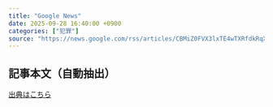 ```yaml
---
title: "Google News"
date: 2025-09-28 16:40:00 +0900
categories: ["犯罪"]
source: "https://news.google.com/rss/articles/CBMiZ0FVX3lxTE4wTXRfdkRqX2lLa2FXcU15VUJWc3NPVVotd0czUDg1Y2dheEVjc2lXYnVqZS1XZG5qUEY4VXhXQmVibzMzeUd6eXlqV1MzRTFDZGtiRkxOeFl0dzRzSVR5aUJwU2ZNNVk?oc=5"
---
```


## 記事本文（自動抽出）
<body class="y0K44d EA71Tc" id="readabilityBody"></body>

[出典はこちら](https://news.google.com/rss/articles/CBMiZ0FVX3lxTE4wTXRfdkRqX2lLa2FXcU15VUJWc3NPVVotd0czUDg1Y2dheEVjc2lXYnVqZS1XZG5qUEY4VXhXQmVibzMzeUd6eXlqV1MzRTFDZGtiRkxOeFl0dzRzSVR5aUJwU2ZNNVk?oc=5)
